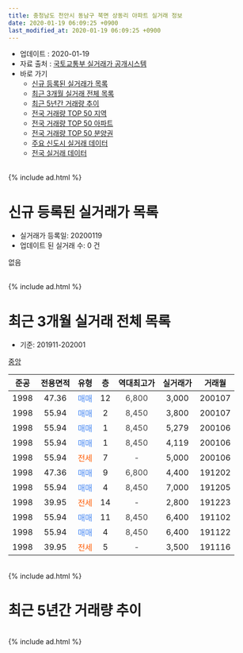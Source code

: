 ```yaml
---
title: 충청남도 천안시 동남구 북면 상동리 아파트 실거래 정보
date: 2020-01-19 06:09:25 +0900
last_modified_at: 2020-01-19 06:09:25 +0900
---
```


* 업데이트 : 2020-01-19
* 자료 출처 : [국토교통부 실거래가 공개시스템](http://rt.molit.go.kr)
* 바로 가기
    * [신규 등록된 실거래가 목록](#신규-등록된-실거래가-목록)
    * [최근 3개월 실거래 전체 목록](#최근-3개월-실거래-전체-목록)
    * [최근 5년간 거래량 추이](#최근-5년간-거래량-추이)
    * [전국 거래량 TOP 50 지역](https://apt-info.github.io/apt-trade-info/최근-3개월-전국에서-가장-거래가-많이-발생한-지역)
    * [전국 거래량 TOP 50 아파트](https://apt-info.github.io/apt-trade-info/최근-3개월-전국에서-가장-거래가-많이-발생한-아파트)
    * [전국 거래량 TOP 50 분양권](https://apt-info.github.io/apt-trade-info/최근-3개월-전국에서-가장-거래가-많이-발생한-분양권)
    * [주요 신도시 실거래 데이터](https://apt-info.github.io/apt-trade-info/주요-신도시)
    * [전국 실거래 데이터](https://apt-info.github.io/apt-trade-info/전국)
<br>
{% include ad.html %}
<br>

# 신규 등록된 실거래가 목록
* 실거래가 등록일: 20200119
* 업데이트 된 실거래 수: 0 건

없음

<br>
{% include ad.html %}
<br>

# 최근 3개월 실거래 전체 목록
* 기준: 201911-202001


[중앙](https://search.naver.com/search.naver?query=%EC%B6%A9%EC%B2%AD%EB%82%A8%EB%8F%84+%EC%B2%9C%EC%95%88%EC%8B%9C+%EB%8F%99%EB%82%A8%EA%B5%AC+%EB%B6%81%EB%A9%B4+%EC%83%81%EB%8F%99%EB%A6%AC+%EC%A4%91%EC%95%99)

|준공|전용면적|유형|층|역대최고가|실거래가|거래월|
|:---:|:---:|:---:|:---:|:---:|:---:|:---:|
|1998|47.36|<span style="color:#4285f3">매매</span>|12|<span style="color:#444444">6,800</span>|3,000|200107|
|1998|55.94|<span style="color:#4285f3">매매</span>|2|<span style="color:#444444">8,450</span>|3,800|200107|
|1998|55.94|<span style="color:#4285f3">매매</span>|1|<span style="color:#444444">8,450</span>|5,279|200106|
|1998|55.94|<span style="color:#4285f3">매매</span>|1|<span style="color:#444444">8,450</span>|4,119|200106|
|1998|55.94|<span style="color:#ff5a00">전세</span>|7|<span style="color:#444444">-</span>|5,000|200106|
|1998|47.36|<span style="color:#4285f3">매매</span>|9|<span style="color:#444444">6,800</span>|4,400|191202|
|1998|55.94|<span style="color:#4285f3">매매</span>|4|<span style="color:#444444">8,450</span>|7,000|191205|
|1998|39.95|<span style="color:#ff5a00">전세</span>|14|<span style="color:#444444">-</span>|2,800|191223|
|1998|55.94|<span style="color:#4285f3">매매</span>|11|<span style="color:#444444">8,450</span>|6,400|191102|
|1998|55.94|<span style="color:#4285f3">매매</span>|4|<span style="color:#444444">8,450</span>|6,400|191122|
|1998|39.95|<span style="color:#ff5a00">전세</span>|5|<span style="color:#444444">-</span>|3,500|191116|


<br>
{% include ad.html %}
<br>

# 최근 5년간 거래량 추이


<div style="width:100%;">
    <canvas id="deal_progress" height="200"></canvas>
</div>

<script>
new Chart(document.getElementById("deal_progress"), {
    type: 'line',
    data: {
        labels: ['201501','201502','201503','201504','201505','201506','201507','201508','201509','201510','201511','201512','201601','201602','201603','201604','201605','201606','201607','201608','201609','201610','201611','201612','201701','201702','201703','201704','201705','201706','201707','201708','201709','201710','201711','201712','201801','201802','201803','201804','201805','201806','201807','201808','201809','201810','201811','201812','201901','201902','201903','201904','201905','201906','201907','201908','201909','201910','201911','201912','202001'],
        datasets: [{
            label: '매매',
            pointRadius: 1,
            data: [3, 3, 5, 1, 3, 5, 6, 7, 3, 2, 4, 3, 0, 2, 1, 2, 5, 3, 6, 4, 2, 3, 1, 2, 3, 7, 8, 4, 3, 3, 4, 3, 2, 4, 0, 3, 1, 1, 4, 4, 3, 0, 2, 1, 2, 1, 6, 4, 1, 1, 17, 3, 0, 3, 3, 14, 2, 1, 2, 2, 4],
            borderColor: "rgba(255, 201, 14, 1)",
            backgroundColor: "rgba(255, 201, 14, 0.5)",
            fill: false,
            lineTension: 0
        },{
            label: '전월세',
            pointRadius: 1,
            data: [2, 4, 2, 1, 5, 29, 4, 3, 8, 5, 2, 1, 0, 3, 6, 2, 2, 0, 4, 5, 7, 6, 3, 7, 4, 3, 1, 2, 3, 1, 8, 5, 1, 0, 2, 4, 4, 2, 3, 2, 1, 2, 1, 2, 2, 1, 3, 1, 1, 1, 0, 1, 1, 1, 3, 2, 1, 1, 1, 1, 1],
            borderColor: "rgba(0, 141, 185, 1)",
            backgroundColor: "rgba(0, 141, 185, 0.5)",
            fill: false,
            lineTension: 0
        }
        ]
    },
    options: {
        responsive: true,
        title: {
            display: false
        },
        tooltips: {
            mode: 'index',
            intersect: false
        },
        hover: {
            mode: 'nearest',
            intersect: true
        },
        scales: {
            xAxes: [{
                display: true,
                scaleLabel: {
                    display: true,
                    labelString: '년/월'
                }
            }],
            yAxes: [{
                display: true,
                ticks: {
                    suggestedMin: 0,
                },
                scaleLabel: {
                    display: true,
                    labelString: '실거래 수'
                }
            }]
        }
    }
});

</script>


<br>
{% include ad.html %}
<br>

